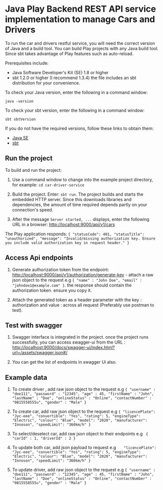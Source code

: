 # Java Play Backend REST API service implementation to manage Cars and Drivers

To run the car and drivers restful service, you will need the correct version of Java and a build tool. You can build Play projects with any Java build tool. Since sbt takes advantage of Play features such as auto-reload. 

Prerequisites include:

* Java Software Developer's Kit (SE) 1.8 or higher
* sbt 1.2.0 or higher (I recommend 1.3.4) the file includes an sbt distribution for your convenience.

To check your Java version, enter the following in a command window:

`java -version`

To check your sbt version, enter the following in a command window:

`sbt sbtVersion`

If you do not have the required versions, follow these links to obtain them:

* [Java SE](http://www.oracle.com/technetwork/java/javase/downloads/index.html)
* [sbt](http://www.scala-sbt.org/download.html)

## Run the project

To build and run the project:

1. Use a command window to change into the example project directory, for example: `cd car-driver-service`

2. Build the project. Enter: `sbt run`. The project builds and starts the embedded HTTP server. Since this downloads libraries and dependencies, the amount of time required depends partly on your connection's speed.

3. After the message `Server started, ...` displays, enter the following URL in a browser: <http://localhost:9000/api/v1/cars>

The Play application responds: `{
"statusCode": 401,
"statusTitle": "unauthorized",
"message": "Invalid/missing authorization key. Ensure you include valid authorization key in request header."
}`

## Access Api endpoints
1. Generate authorization token from the endpoint: <http://localhost:9000/api/v1/authorization/generate-key> - attach a raw json object to the request  e.g `{
   "name" : "John Doe",
   "email" : "johndoe1@example.com"
   }`. the response should contain  the authorization token. ensure you copy it.

2. Attach the generated token as a header parameter with the key :  authorization and value : <your-token> across all request (Preferably use postman to test). 

## Test with swagger
1. Swagger interface is integrated in the project. once the project runs successfully, you can access swagger-ui from the URL : <http://localhost:9000/docs/swagger-ui/index.html?url=/assets/swagger.json#/> 

2. You can get the list of endpoints in swagger Ui also.

## Example data
1. To create driver , add  raw json object to the request e.g `{
   "username" : "doe111",
   "password" : "12345",
   "age" : 45,
   "firstName" : "John",
   "lastName" : "Doe",
   "onlineStatus" : "Online",
   "contactNumber" : "0815558555u",
   "gender" : "Male"
   }`

2. To create car, add  raw json object to the request e.g `{
   "licencePlate": "Jyc-eee",
   "convertible": "Yes",
   "rating": 5,
   "engineType": "Electric",
   "colour": "Blue",
   "model": "2020",
   "manufacturer": "Innoson",
   "speedLimit": "360km/h"
   }`
   
3. To select/deselect car, add  raw json object to their endpoints e.g ` {
   "carId" : 1,
   "driverId" : 2
   }`
   
4. To update both car, add json payload to request e.g `   "licencePlate": "Jyc-eee",
   "convertible": "Yes",
   "rating": 5,
   "engineType": "Electric",
   "colour": "Blue",
   "model": "2020",
   "manufacturer": "Innoson",
   "speedLimit": "360km/h"
   }`
   
5. To update driver, add  raw json object to the request e.g `{
   "username" : "doe111",
   "password" : "12345",
   "age" : 45,
   "firstName" : "John",
   "lastName" : "Doe",
   "onlineStatus" : "Online",
   "contactNumber" : "0815558555u",
   "gender" : "Male"
   }`
